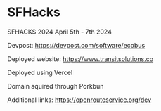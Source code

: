 # SFHacks
SFHACKS 2024
April 5th - 7th 2024

Devpost: https://devpost.com/software/ecobus

Deployed website: https://www.transitsolutions.co

Deployed using Vercel

Domain aquired through Porkbun

Additional links: https://openrouteservice.org/dev

